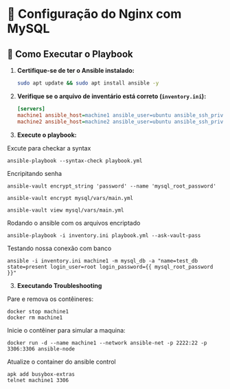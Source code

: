 # 📖 Configuração do Nginx com MySQL 

## 🚀 Como Executar o Playbook

1. **Certifique-se de ter o Ansible instalado:**
   ```sh
   sudo apt update && sudo apt install ansible -y
   ```

2. **Verifique se o arquivo de inventário está correto (`inventory.ini`):**
   ```ini
   [servers]
   machine1 ansible_host=machine1 ansible_user=ubuntu ansible_ssh_private_key_file=~/.ssh/id_rsa
   machine2 ansible_host=machine2 ansible_user=ubuntu ansible_ssh_private_key_file=~/.ssh/id_rsa
   ```

3. **Execute o playbook:**

Excute para checkar a syntax
```
ansible-playbook --syntax-check playbook.yml
```

Encripitando senha
```
ansible-vault encrypt_string 'password' --name 'mysql_root_password'

ansible-vault encrypt mysql/vars/main.yml

ansible-vault view mysql/vars/main.yml
```

Rodando o ansible com os arquivos encriptado
```
ansible-playbook -i inventory.ini playbook.yml --ask-vault-pass
```

Testando nossa conexão com banco
```
ansible -i inventory.ini machine1 -m mysql_db -a "name=test_db state=present login_user=root login_password={{ mysql_root_password }}"
```

3. **Executando Troubleshooting**

Pare e remova os contêineres:

```
docker stop machine1
docker rm machine1
```

Inicie o contêiner para simular a maquina:

```
docker run -d --name machine1 --network ansible-net -p 2222:22 -p 3306:3306 ansible-node
```

Atualize o container do ansible control

```
apk add busybox-extras
telnet machine1 3306
```